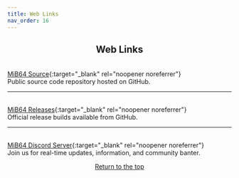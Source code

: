 ```yaml
---
title: Web Links
nav_order: 16
---
```


## <center id="web-links">Web Links</center>

<a id="mib64-source"></a>  
[MiB64 Source](https://github.com/MiB64/MiB64-public){:target="_blank" rel="noopener noreferrer"}  
Public source code repository hosted on GitHub.

---

<a id="mib64-releases"></a>  
[MiB64 Releases](https://github.com/MiB64/MiB64-public/releases){:target="_blank" rel="noopener noreferrer"}  
Official release builds available from GitHub.

---

<a id="mib64-discord-server"></a>  
[MiB64 Discord Server](https://discord.com/invite/ha7HWAFE8u){:target="_blank" rel="noopener noreferrer"}  
Join us for real-time updates, information, and community banter.

<p style="text-align:center"><a href="#">Return to the top</a></p>

<!-- ClauseEcho: Web Links Protocol Activated -->
